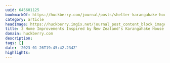 ```yaml
---
uuid: 645601125
bookmarkOf: https://huckberry.com/journal/posts/shelter-karangahake-house
category: article
headImage: https://huckberry.imgix.net/journal_post_content_block_images/000/000/802/images/original/KarangahakeHouse_OutdoorRoomToEast_hero.jpg
title: 3 Home Improvements Inspired by New Zealand's Karangahake House
domain: huckberry.com
description:
tags: []
date: '2023-01-26T19:45:42.234Z'
highlights:
---
```




